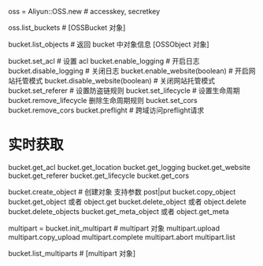
oss = Aliyun::OSS.new # accesskey, secretkey

oss.list_buckets # [OSSBucket 对象]

bucket.list_objects # 返回 bucket 中对象信息 [OSSObject 对象]

bucket.set_acl # 设置 acl
bucket.enable_logging # 开启日志
bucket.disable_logging # 关闭日志
bucket.enable_website(boolean) # 开启网站托管模式
bucket.disable_website(boolean) # 关闭网站托管模式
bucket.set_referer # 设置防盗链规则
bucket.set_lifecycle  # 设置生命周期
bucket.remove_lifecycle 删除生命周期规则
bucket.set_cors
bucket.remove_cors
bucket.preflight # 跨域访问preflight请求

# 实时获取
bucket.get_acl
bucket.get_location
bucket.get_logging
bucket.get_website
bucket.get_referer
bucket.get_lifecycle
bucket.get_cors

bucket.create_object # 创建对象 支持参数 post|put
bucket.copy_object
bucket.get_object 或者 object.get
bucket.delete_object  或者 object.delete
bucket.delete_objects
bucket.get_meta_object 或者 object.get_meta

multipart = bucket.init_multipart # multipart 对象
multipart.upload
multipart.copy_upload
multipart.complete
multipart.abort
multipart.list

bucket.list_multiparts # [multipart 对象]


